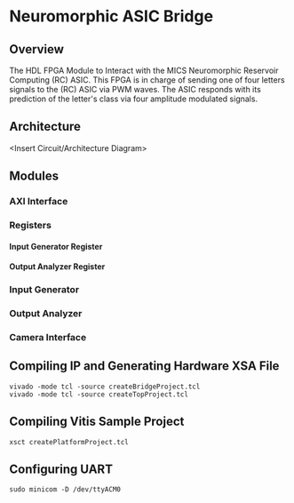 # Neuromorphic ASIC Bridge

## Overview
The HDL FPGA Module to Interact with the MICS Neuromorphic Reservoir Computing (RC) ASIC. This FPGA is in charge of sending one of four letters signals to the (RC) ASIC via PWM waves. The ASIC responds with its prediction of the letter's class via four amplitude modulated signals.

## Architecture

<Insert Circuit/Architecture Diagram>

## Modules
### AXI Interface
### Registers
#### Input Generator Register
#### Output Analyzer Register
### Input Generator
### Output Analyzer
### Camera Interface


## Compiling IP and Generating Hardware XSA File
```
vivado -mode tcl -source createBridgeProject.tcl
vivado -mode tcl -source createTopProject.tcl
```

## Compiling Vitis Sample Project
```
xsct createPlatformProject.tcl
```

## Configuring UART
```
sudo minicom -D /dev/ttyACM0
```